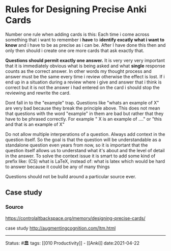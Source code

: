 # Rules for Designing Precise Anki Cards

Number one rule when adding cards is this: Each time i come across something that i want to remember i **have** to **identify excatly what i want to know** and i have to be as precise as i can be. After I have done this then and only then should i create one ore more cards that ask exactly that. 

**Questions should permit exactly one answer.** It is very very very important that it is immediately obvious what is being asked and what **single** response counts as the correct answer. In other words my thought process and answer must be the same every time i review otherwise the effect is lost. If i end up in a situation during a review where i give and answer that i think is correct but it is not the answer i had entered on the card i should stop the reviewing and rewrite the card.

Dont fall in to the "example" trap. Questions like "whats an example of X" are very bad because they break the principle above. This does not mean that questions with the word "example" in them are bad but rather that they have to be phrased correctly. For example " X is an example of ...." or "this and that is an example of X"


Do not allow multiple interperations of a question. Always add context in the question itself. So the goal is that the question will be understandable as a standalone question even years from now, so it is important that the question itself allows us to understand what it's about and the level of detail in the answer. To solve the context issue it is smart to add some kind of prefix like: (CS) what is LaTeX, instead of: what is latex which would be hard to answer because it could be any of many things


Questions should not be build around a particular source ever. 


## Case study





### Source
https://controlaltbackspace.org/memory/designing-precise-cards/

case study http://augmentingcognition.com/ltm.html




---
Status: #🏛 
tags: [[010 Productivity]] - [[Anki]] 
date:2021-04-22
